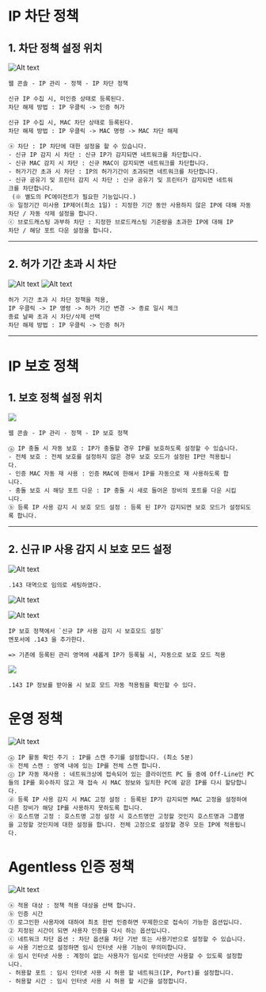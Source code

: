 # IP 차단 정책

## 1. 차단 정책 설정 위치

![Alt text](image-56.png)

```
웹 콘솔 - IP 관리 - 정책 - IP 차단 정책
```

```
신규 IP 수집 시, 미인증 상태로 등록된다.
차단 해제 방법 : IP 우클릭 -> 인증 허가
```

```
신규 IP 수집 시, MAC 차단 상태로 등록된다.
차단 해제 방법 : IP 우클릭 -> MAC 명령 -> MAC 차단 해제
```

```
ⓐ 차단 : IP 차단에 대한 설정을 할 수 있습니다.
- 신규 IP 감지 시 차단 : 신규 IP가 감지되면 네트워크를 차단합니다.
- 신규 MAC 감지 시 차단 : 신규 MAC이 감지되면 네트워크를 차단합니다.
- 허가기간 초과 시 차단 : IP의 허가기간이 초과되면 네트워크를 차단합니다.
- 신규 공유기 및 프린터 감지 시 차단 : 신규 공유기 및 프린터가 감지되면 네트워
크를 차단합니다. 
 (※ 별도의 PC에이전트가 필요한 기능입니다.)
ⓑ 일정기간 미사용 IP제어(최소 1일) : 지정한 기간 동안 사용하지 않은 IP에 대해 자동
차단 / 자동 삭제 설정을 합니다.
ⓒ 브로드캐스팅 과부하 차단 : 지정한 브로드캐스팅 기준량을 초과한 IP에 대해 IP 
차단 / 해당 포트 다운 설정을 합니다.
```


---

## 2. 허가 기간 초과 시 차단

![Alt text](image-57.png)
![Alt text](image-58.png)

```
허가 기간 초과 시 차단 정책을 적용,
IP 우클릭 -> IP 명령 -> 허가 기간 변경 -> 종료 일시 체크
종료 날짜 초과 시 차단/삭제 선택
차단 해제 방법 : IP 우클릭 -> 인증 허가
```

---

# IP 보호 정책

## 1. 보호 정책 설정 위치

![](image-59.png)

```
웹 콘솔 - IP 관리 - 정책 - IP 보호 정책
```

```
ⓐ IP 충돌 시 자동 보호 : IP가 충돌할 경우 IP를 보호하도록 설정할 수 있습니다.
- 전체 보호 : 전체 보호를 설정하지 않은 경우 보호 모드가 설정된 IP만 적용됩니
다.
- 인증 MAC 자동 재 사용 : 인증 MAC에 한해서 IP를 자동으로 재 사용하도록 합
니다.
- 충돌 보호 시 해당 포트 다운 : IP 충돌 시 새로 들어온 장비의 포트를 다운 시킵
니다.
ⓑ 등록 IP 사용 감지 시 보호 모드 설정 : 등록 된 IP가 감지되면 보호 모드가 설정되도
록 합니다.
```

---

## 2. 신규 IP 사용 감지 시 보호 모드 설정

![Alt text](image-60.png)

```
.143 대역으로 임의로 세팅하였다.
```

![Alt text](image-62.png)

![Alt text](image-61.png)

```
IP 보호 정책에서 `신규 IP 사용 감지 시 보호모드 설정`
엔포서에 .143 을 추가한다.

=> 기존에 등록된 관리 영역에 새롭게 IP가 등록될 시, 자동으로 보호 모드 적용
```

![](image-63.png)

```
.143 IP 정보를 받아올 시 보호 모드 자동 적용됨을 확인할 수 있다.
```

# 운영 정책

![Alt text](image-132.png)

```
ⓐ IP 활동 확인 주기 : IP를 스캔 주기를 설정합니다. (최소 5분)
ⓑ 전체 스캔 : 영역 내에 있는 IP를 전체 스캔 합니다.
ⓒ IP 자동 재사용 : 네트워크상에 접속되어 있는 클라이언트 PC 들 중에 Off-Line인 PC 
들의 IP를 회수하지 않고 재 접속 시 MAC 정보와 일치한 PC에 같은 IP를 다시 할당합니
다.
ⓓ 등록 IP 사용 감지 시 MAC 고정 설정 : 등록된 IP가 감지되면 MAC 고정을 설정하여
다른 장비가 해당 IP를 사용하지 못하도록 합니다.
ⓔ 호스트명 고정 : 호스트명 고정 설정 시 호스트명만 고정할 것인지 호스트명과 그룹명
을 고정할 것인지에 대한 설정을 합니다. 전체 고정으로 설정할 경우 모든 IP에 적용됩니
다.
```

# Agentless 인증 정책

![Alt text](image-133.png)

```
ⓐ 적용 대상 : 정책 적용 대상을 선택 합니다.
ⓑ 인증 시간
① 로그인한 사용자에 대하여 최초 한번 인증하면 무제한으로 접속이 가능한 옵션입니다.
② 지정된 시간이 되면 사용자 인증을 다시 하는 옵션입니다.
ⓒ 네트워크 차단 옵션 : 차단 옵션을 차단 기반 또는 사용기반으로 설정할 수 있습니다.
※ 사용 기반으로 설정하면 임시 인터넷 사용 기능이 무의미합니다.
ⓓ 임시 인터넷 사용 : 계정이 없는 사용자가 임시로 인터넷만 사용할 수 있도록 설정합
니다.
- 허용할 포트 : 임시 인터넷 사용 시 허용 할 네트워크(IP, Port)를 설정합니다.
- 허용할 시간 : 임시 인터넷 사용 시 허용 할 시간을 설정합니다.
```

